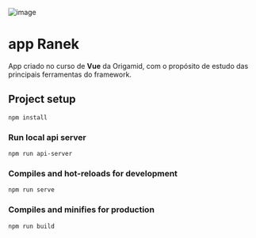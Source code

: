 ![image](https://user-images.githubusercontent.com/28053853/173392554-7d8511ea-bae3-4d5e-9ad5-d49037892beb.png)


# app Ranek
App criado no curso de **Vue** da Origamid, com o propósito de estudo das principais ferramentas do framework.

## Project setup
```
npm install
```

### Run local api server
```
npm run api-server
```

### Compiles and hot-reloads for development
```
npm run serve
```

### Compiles and minifies for production
```
npm run build
```
